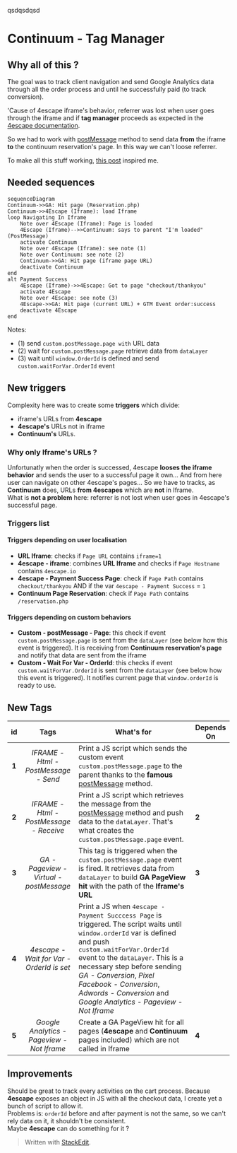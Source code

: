 qsdqsdqsd
# Continuum - Tag Manager

## Why all of this ?

The goal was to track client navigation and send Google Analytics data through all the order process and until he successfully paid (to track conversion).

'Cause of 4escape iframe's behavior, referrer was lost when user goes through the iframe and if **tag manager** proceeds as expected in the [4escape documentation](https://4escape.groovehq.com/knowledge_base/topics/configurer-google-tag-manager-pour-analytics-adwords-et-facebook-pixel).

So we had to work with [postMessage][1] method to send data **from** the iframe **to** the continuum reservation's page. In this way we can't loose referrer.

To make all this stuff working, [this post](https://datarunsdeep.com.au/blog/how-track-iframes-google-tag-manager) inspired me.

## Needed sequences 

```mermaid
sequenceDiagram
Continuum->>GA: Hit page (Reservation.php) 
Continuum->>4Escape (Iframe): load Iframe 
loop Navigating In Iframe
	Note over 4Escape (Iframe): Page is loaded
	4Escape (Iframe)-->>Continuum: says to parent "I'm loaded" (PostMessage)
	activate Continuum
	Note over 4Escape (Iframe): see note (1)
	Note over Continuum: see note (2)
	Continuum->>GA: Hit page (iframe page URL)
	deactivate Continuum
end
alt Payment Success
	4Escape (Iframe)->>4Escape: Got to page "checkout/thankyou"
	activate 4Escape
	Note over 4Escape: see note (3)
	4Escape->>GA: Hit page (current URL) + GTM Event order:success
	deactivate 4Escape
end
```

Notes:
* (1) send `custom.postMessage.page with` URL data
* (2) wait for `custom.postMessage.page` retrieve data from `dataLayer`
* (3) wait until `window.OrderId` is defined  and send `custom.waitForVar.OrderId` event

## New triggers

Complexity here was to create some **triggers** which divide:
-  iframe's URLs from **4escape**
- **4escape's** URLs not in iframe
-  **Continuum's** URLs.

### Why only Iframe's URLs ?
Unfortunatly when the order is successed, 4escape **looses the iframe behavior** and sends the user to a successful page it own... And from here user can navigate on other 4escape's pages...
So we have to tracks, as **Continuum** does, URLs **from 4escapes** which are **not** in Iframe.   
What is **not a problem** here: referrer is not lost when user goes in 4escape's successful page.


### Triggers list

#### Triggers depending on user localisation

* **URL Iframe**: checks if `Page URL` contains `iframe=1`
* **4escape - iframe**: combines **URL Iframe** and checks if `Page Hostname` contains `4escape.io`
* **4escape - Payment Success Page**: check if `Page Path` contains `checkout/thankyou` AND if the var `4escape - Payment Success` = `1` 
* **Continuum Page Reservation**: check if `Page Path` contains `/reservation.php`

#### Triggers depending on custom behaviors

* **Custom - postMessage - Page**: this check if event `custom.postMessage.page` is sent from the `dataLayer` (see below how this event is triggered). It is receiving from **Continuum reservation's page** and notify that data are sent from the iframe
* **Custom - Wait For Var - OrderId**: this checks if event `custom.waitForVar.OrderId` is sent from the `dataLayer` (see below how this event is triggered). It notifies current page that `window.orderId` is ready to use.


## New Tags 

|  id | Tags  | What's for | Depends On |
| :--:| :--: | - | - |
| **1** | *IFRAME - Html - PostMessage - Send* | Print a JS script which sends the custom event `custom.postMessage.page` to the parent thanks to the **famous** [postMessage][1]  method.  |
| **2** | *IFRAME - Html - PostMessage - Receive* | Print a JS script which retrieves the message from  the [postMessage][1]  method and push data to the `dataLayer`. That's what creates the `custom.postMessage.page` event.  | **2** |
| **3** |*GA - Pageview - Virtual - postMessage* | This tag is triggered when the `custom.postMessage.page` event is fired. It retrieves data from `dataLayer` to build **GA PageView hit** with the path of the **Iframe's URL** | **3** |
| **4** | *4escape - Wait for Var - OrderId is set* | Print a JS when  `4escape - Payment Succcess Page` is triggered. The script waits until `window.orderId` var is defined and push `custom.waitForVar.OrderId` event to the `dataLayer`. This is a necessary step before sending *GA - Conversion*, *Pixel Facebook - Conversion*, *Adwords - Conversion*  and *Google Analytics - Pageview - Not Iframe* |
| **5** | *Google Analytics - Pageview - Not Iframe* | Create a GA PageView hit for all pages (**4escape** and **Continuum** pages included) which are not called in Iframe  | **4** |

## Improvements

Should be great to track every activities on the cart process. Because **4escape** exposes an object in JS with all the checkout data, I create yet a bunch of script to allow it.  
Problems is: `orderId` before and after payment is not the same, so we can't rely data on it, it shouldn't be consistent.  
Maybe **4escape** can do something for it ?

> Written with [StackEdit](https://stackedit.io/).

[1]:https://developer.mozilla.org/fr/docs/Web/API/Window/postMessage

<!--stackedit_data:
eyJwcm9wZXJ0aWVzIjoiZXh0ZW5zaW9uczpcblx0bWVybWFpZD
pcbiAgICBcdGVuYWJsZWQ6IHRydWVcbiIsImhpc3RvcnkiOls2
ODY2NTIyODMsMTY4OTE5NDA0NywtMTg3MzQ2MTM5NV19
-->